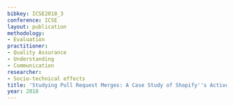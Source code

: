 ```yaml
---
bibkey: ICSE2018_3
conference: ICSE
layout: publication
methodology:
- Evaluation
practitioner:
- Quality Assurance
- Understanding
- Communication
researcher:
- Socio-technical effects
title: 'Studying Pull Request Merges: A Case Study of Shopify''s Active Merchant'
year: 2018
---
```

